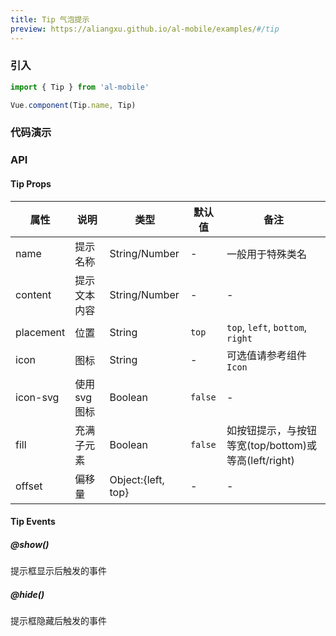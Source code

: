 ```yaml
---
title: Tip 气泡提示
preview: https://aliangxu.github.io/al-mobile/examples/#/tip
---
```


### 引入

```javascript
import { Tip } from 'al-mobile'

Vue.component(Tip.name, Tip)
```

### 代码演示
<!-- DEMO -->

### API

#### Tip Props
|属性 | 说明 | 类型 | 默认值|备注|
|----|-----|------|------|------|
|name|提示名称|String/Number|-|一般用于特殊类名|
|content|提示文本内容|String/Number|-|-|
|placement|位置|String|`top`|`top`, `left`, `bottom`, `right`|
|icon|图标|String|-|可选值请参考组件`Icon`|
|icon-svg|使用svg图标|Boolean|`false`|-|
|fill|充满子元素|Boolean|`false`|如按钮提示，与按钮等宽(top/bottom)或等高(left/right)|
|offset|偏移量|Object:{left, top}|-|-|

#### Tip Events

##### @show()
提示框显示后触发的事件

##### @hide()
提示框隐藏后触发的事件
